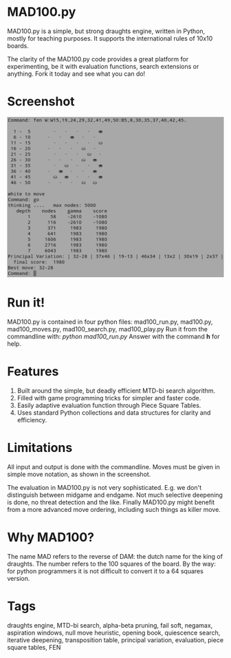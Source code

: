 
MAD100.py
=========
MAD100.py is a simple, but strong draughts engine, written in Python, mostly for teaching purposes.
It supports the international rules of 10x10 boards.

The clarity of the MAD100.py code provides a great platform for experimenting, be it with evaluation functions, search extensions or anything. Fork it today and see what you can do!

Screenshot
==========

![MAD100 in action](images/mad100_in_action.png)

Run it!
=======
MAD100.py is contained in four python files: mad100_run.py, mad100.py, mad100_moves.py, mad100_search.py, mad100_play.py 
Run it from the commandline with: *python mad100_run.py*
Answer with the command **h** for help.

Features
========
1. Built around the simple, but deadly efficient MTD-bi search algorithm.
2. Filled with game programming tricks for simpler and faster code.
3. Easily adaptive evaluation function through Piece Square Tables.
4. Uses standard Python collections and data structures for clarity and efficiency.

Limitations
===========
All input and output is done with the commandline.
Moves must be given in simple move notation, as shown in the screenshot.

The evaluation in MAD100.py is not very sophisticated. E.g. we don't distinguish between midgame and endgame. Not much selective deepening is done, no threat detection and the like. Finally MAD100.py might benefit from a more advanced move ordering, including such things as killer move.

Why MAD100?
===========
The name MAD refers to the reverse of DAM: the dutch name for the king of draughts. 
The number refers to the 100 squares of the board.
By the way: for python programmers it is not difficult to convert it to a 64 squares version.

Tags
====
draughts engine, MTD-bi search, alpha-beta pruning, fail soft, negamax, aspiration windows, null move heuristic,  opening book, quiescence search, iterative deepening, transposition table, principal variation, evaluation, piece square tables, FEN
